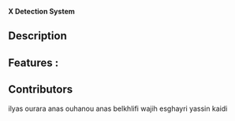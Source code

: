 **X Detection System**

<h2>Description</h2>

<h2>Features :</h2>

<h2>Contributors</h2>

ilyas ourara 
anas ouhanou 
anas belkhlifi
wajih esghayri 
yassin kaidi
